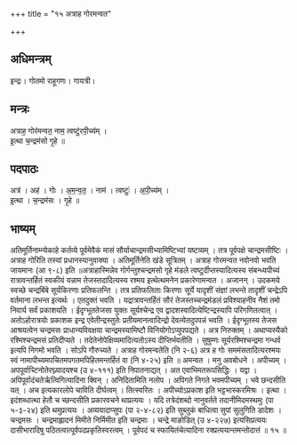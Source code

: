 +++
title = "१५ अत्राह गोरमन्वत"

+++
## अधिमन्त्रम्
इन्द्रः। गोतमो राहूगणः। गायत्री।

## मन्त्रः
अत्राह॒ गोर॑मन्वत॒ नाम॒ त्वष्टु॑रपी॒च्य॑म् ।  
इ॒त्था च॒न्द्रम॑सो गृ॒हे ॥

## पदपाठः
अत्र॑ । अह॑ । गोः । अ॒म॒न्व॒त॒ । नाम॑ । त्वष्टुः॑ । अ॒पी॒च्य॑म् ।  
इ॒त्था । च॒न्द्रम॑सः । गृ॒हे ॥

## भाष्यम्
अतिमूर्तिनाम्न्येकाहे कर्तव्ये पूर्वमेवैकं मासं सौर्याचान्द्रमसीभ्यामिष्टिभ्यां यष्टव्यम् । तत्र पूर्वपक्षे चान्द्रमसीष्टिः । अत्राह गोरिति तस्यां प्रधानस्यानुवाक्या । अतिमूर्तिनेति खंडे सूत्रितम् । अत्राह गोरमन्वत नवोनवो भवति जायमानः (आ ९-८) इति ॥अत्राहास्मिन्नेव गोर्गन्तुश्चन्द्रमसो गृहे मंडले त्वष्टुर्दीप्तस्यादित्यस्य संबन्ध्यपीच्यं रात्रावन्तर्हितं स्वकीयं यन्नाम तेजस्तदादित्यस्य रश्मय इत्थेत्थमनेन प्रकारेणामन्वत । अजानन् । उदकमये स्वच्छे चन्द्रबिंबे सूर्यकिरणाः प्रतिफलन्ति । तत्र प्रतिफलिताः किरणाः सूर्ये यादृशीं संज्ञां लभन्ते तादृशीं चन्द्रेऽपि वर्तमाना लभन्त इत्यर्थः । एतदुक्तं भवति । यद्रात्रावन्तर्हितं सौरं तेजस्तच्चन्द्रमंडलं प्रविश्याहनीव नैशं तमो निवार्य सर्वं प्रकाशयति । ईदृग्भूततेजसा युक्तः सूर्यश्चेन्द्र एव द्वादशस्वादित्येष्टिन्द्रस्यापि परिगणितत्वात् । अतोऽहोरात्रयोः प्रकाशक इन्द्र एवेतीन्द्रस्तुतेः प्रतीयमानत्वादिन्द्रो देवत्येतदुपपन्नं भवति । ईदृग्भूतस्य तेजस आश्रयत्वेन चन्द्रमसः प्राधान्यविवक्षया चान्द्रमस्यामिष्टौ विनियोगोऽप्युपपद्यते । अत्र निरुक्तम् । अथाप्यस्यैको रश्मिश्चन्द्रमसं प्रतिदीप्यते । तदेतेनोपेक्षिव्यमादित्यतोऽस्य दीप्तिर्भवतीति । सुषुम्णः सूर्यरश्मिश्चन्द्रमा गन्धर्व इत्यपि निगमो भवति । सोऽपि गौरुच्यते । अत्राह गोरमन्वतेति (नि २-६) अत्र ह गोः सममंसतादित्यरश्मयः स्वं नामापीच्यमपचितमपगतमपिहितमन्तर्हितं वा (नि ४-२५) इति ॥ अमन्वत । मनु अवबोधने । अपीच्यम् । अपपूर्वाच्टिनोतेरघ्न्यादयश्च (उ ४-१११) इति निपातनाद्यत् । अत एवाभिमतरूपसिद्धिः । यद्वा । अपिपूर्वादंचतेर्ऋत्विगित्यादिना क्विन् । अनिदितामिति नलोप । अपिगते निगते भवमपीच्यम् । भवे छन्दसीति यत् । अच इत्यकारलोपे चाविति दीर्घत्वम् । तित्स्वरितः । अपीच्योऽप्रकाश इति भट्टभास्करमिश्रः । इत्था । इदंशब्धात्था हेतौ च च्छन्दसीति प्रकारवचने थाप्रत्ययः । यदि तत्रेदंशब्दो नानुवर्तते तदानीमिदमस्थमुः (पा ५-३-२४) इति थमुप्रत्ययः । अव्ययादाप्सुपः (पा २-४-८२) इति सुब्लुकं बाधित्वा सुपां सुलुगिति डादेशः । चन्द्रमसः । चन्द्रमाह्लादनं मिमीते निर्मिमीत इति चन्द्रमाः । चन्द्रे माङोडित् (उ ४-२२७) इत्यसिप्रत्ययः दासीभारादिषु पठितत्वात्पूर्वपदप्रकृतिस्वरत्वम् । पूर्वपदं च स्फायितंचेत्यादिना रक्प्रत्ययान्तमन्तोदात्तं ॥ १५ ॥